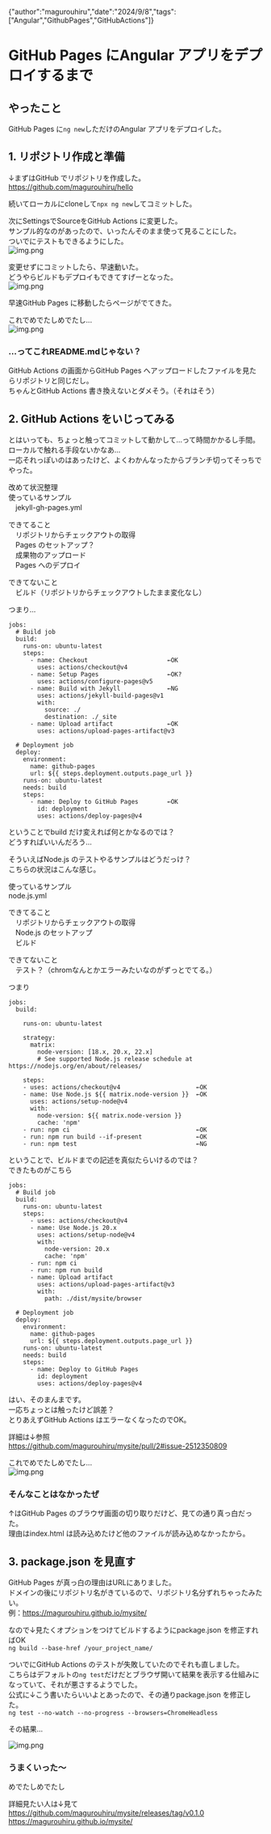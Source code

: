 {"author":"magurouhiru","date":"2024/9/8","tags":["Angular","GithubPages","GitHubActions"]}
# GitHub Pages にAngular アプリをデプロイするまで

## やったこと
GitHub Pages に`ng new`しただけのAngular アプリをデプロイした。<br>

## 1. リポジトリ作成と準備
↓まずはGitHub でリポジトリを作成した。<br>
https://github.com/magurouhiru/hello

続いてローカルにcloneして`npx ng new`してコミットした。

次にSettingsでSourceをGitHub Actions に変更した。<br>
サンプル的なのがあったので、いったんそのまま使って見ることにした。<br>
ついでにテストもできるようにした。<br>
![img.png](article/001/1-1.png)

変更せずにコミットしたら、早速動いた。<br>
どうやらビルドもデプロイもできてすげーとなった。<br>
![img.png](article/001/1-2.png)

早速GitHub Pages に移動したらページがでてきた。<br>

これでめでたしめでたし...<br>
![img.png](article/001/1-3.png)

### ...ってこれREADME.mdじゃない？
GitHub Actions の画面からGitHub Pages へアップロードしたファイルを見たらリポジトリと同じだし。<br>
ちゃんとGitHub Actions 書き換えないとダメそう。（それはそう）<br>

## 2. GitHub Actions をいじってみる
とはいっても、ちょっと触ってコミットして動かして...って時間かかるし手間。<br>
ローカルで触れる手段ないかなあ...<br>
一応それっぽいのはあったけど、よくわかんなったからブランチ切ってそっちでやった。<br>

改めて状況整理<br>
使っているサンプル<br>
　jekyll-gh-pages.yml<br>

できてること<br>
　リポジトリからチェックアウトの取得<br>
　Pages のセットアップ？<br>
　成果物のアップロード<br>
　Pages へのデプロイ<br>

できてないこと<br>
　ビルド（リポジトリからチェックアウトしたまま変化なし）<br>

つまり...<br>
```aiignore
jobs:
  # Build job
  build:
    runs-on: ubuntu-latest
    steps:
      - name: Checkout                      ←OK
        uses: actions/checkout@v4
      - name: Setup Pages                   ←OK?
        uses: actions/configure-pages@v5
      - name: Build with Jekyll             ←NG
        uses: actions/jekyll-build-pages@v1
        with:
          source: ./
          destination: ./_site
      - name: Upload artifact               ←OK
        uses: actions/upload-pages-artifact@v3

  # Deployment job
  deploy:
    environment:
      name: github-pages
      url: ${{ steps.deployment.outputs.page_url }}
    runs-on: ubuntu-latest
    needs: build
    steps:
      - name: Deploy to GitHub Pages        ←OK
        id: deployment
        uses: actions/deploy-pages@v4
```
ということでbuild だけ変えれば何とかなるのでは？<br>
どうすればいいんだろう...<br>

そういえばNode.js のテストやるサンプルはどうだっけ？<br>
こちらの状況はこんな感じ。<br>

使っているサンプル<br>
 node.js.yml<br>

できてること<br>
　リポジトリからチェックアウトの取得<br>
　Node.js のセットアップ<br>
　ビルド<br>

できてないこと<br>
　テスト？（chromなんとかエラーみたいなのがずっとでてる。）<br>

つまり<br>
```aiignore
jobs:
  build:

    runs-on: ubuntu-latest

    strategy:
      matrix:
        node-version: [18.x, 20.x, 22.x]
        # See supported Node.js release schedule at https://nodejs.org/en/about/releases/

    steps:
    - uses: actions/checkout@v4                     ←OK
    - name: Use Node.js ${{ matrix.node-version }}  ←OK
      uses: actions/setup-node@v4
      with:
        node-version: ${{ matrix.node-version }}
        cache: 'npm'
    - run: npm ci                                   ←OK
    - run: npm run build --if-present               ←OK
    - run: npm test                                 ←NG
```
ということで、ビルドまでの記述を真似たらいけるのでは？<br>
できたものがこちら<br>
```aiignore
jobs:
  # Build job
  build:
    runs-on: ubuntu-latest
    steps:
      - uses: actions/checkout@v4
      - name: Use Node.js 20.x
        uses: actions/setup-node@v4
        with:
          node-version: 20.x
          cache: 'npm'
      - run: npm ci
      - run: npm run build
      - name: Upload artifact
        uses: actions/upload-pages-artifact@v3
        with:
          path: ./dist/mysite/browser

  # Deployment job
  deploy:
    environment:
      name: github-pages
      url: ${{ steps.deployment.outputs.page_url }}
    runs-on: ubuntu-latest
    needs: build
    steps:
      - name: Deploy to GitHub Pages
        id: deployment
        uses: actions/deploy-pages@v4
```
はい、そのまんまです。<br>
一応ちょっとは触ったけど誤差？<br>
とりあえずGitHub Actions はエラーなくなったのでOK。<br>

詳細は↓参照<br>
https://github.com/magurouhiru/mysite/pull/2#issue-2512350809

これでめでたしめでたし...<br>
![img.png](article/001/2-1.png)

### そんなことはなかったぜ
↑はGitHub Pages のブラウザ画面の切り取りだけど、見ての通り真っ白だった。<br>
理由はindex.html は読み込めたけど他のファイルが読み込めなかったから。<br>

## 3. package.json を見直す
GitHub Pages が真っ白の理由はURLにありました。<br>
ドメインの後にリポジトリ名がきているので、リポジトリ名分ずれちゃったみたい。<br>
例：https://magurouhiru.github.io/mysite/

なので↓見たくオプションをつけてビルドするようにpackage.json を修正すればOK<br>
`ng build --base-href /your_project_name/`

ついでにGitHub Actions のテストが失敗していたのでそれも直しました。<br>
こちらはデフォルトの`ng test`だけだとブラウザ開いて結果を表示する仕組みになっていて、それが悪さするようでした。<br>
公式に↓こう書いたらいいよとあったので、その通りpackage.json を修正した。<br>
`ng test --no-watch --no-progress --browsers=ChromeHeadless`

その結果...<br>

![img.png](article/001/3-1.png)
### うまくいった～
めでたしめでたし<br>

詳細見たい人は↓見て
https://github.com/magurouhiru/mysite/releases/tag/v0.1.0
https://magurouhiru.github.io/mysite/
